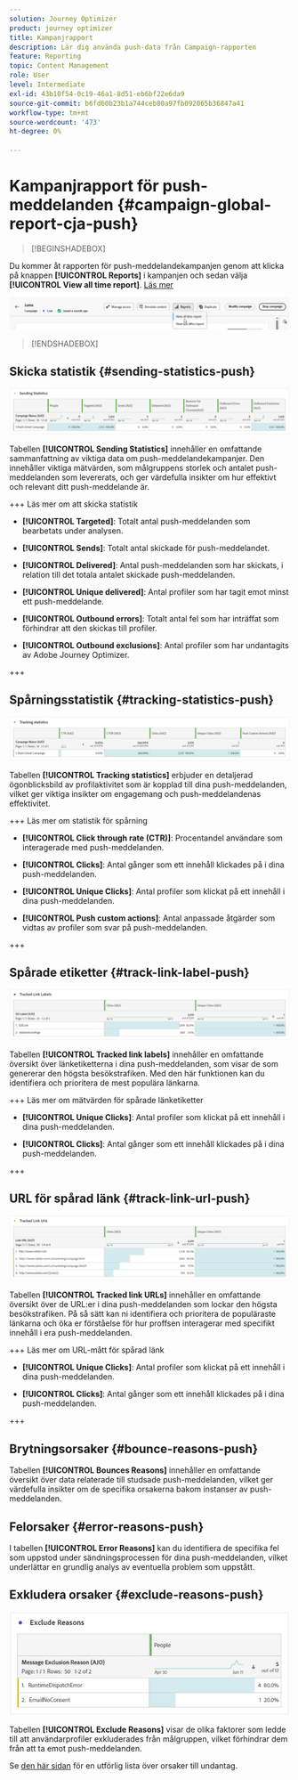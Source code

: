```yaml
---
solution: Journey Optimizer
product: journey optimizer
title: Kampanjrapport
description: Lär dig använda push-data från Campaign-rapporten
feature: Reporting
topic: Content Management
role: User
level: Intermediate
exl-id: 43b10f54-0c19-46a1-8d51-eb6bf22e6da9
source-git-commit: b6fd60b23b1a744ceb80a97fb092065b36847a41
workflow-type: tm+mt
source-wordcount: '473'
ht-degree: 0%

---
```


# Kampanjrapport för push-meddelanden {#campaign-global-report-cja-push}

>[!BEGINSHADEBOX]

Du kommer åt rapporten för push-meddelandekampanjen genom att klicka på knappen **[!UICONTROL Reports]** i kampanjen och sedan välja **[!UICONTROL View all time report]**. [Läs mer](report-gs-cja.md)

![](assets/report-access.png)

>[!ENDSHADEBOX]

## Skicka statistik {#sending-statistics-push}

![](assets/cja-campaign-push-sending-stat.png)

Tabellen **[!UICONTROL Sending Statistics]** innehåller en omfattande sammanfattning av viktiga data om push-meddelandekampanjer. Den innehåller viktiga mätvärden, som målgruppens storlek och antalet push-meddelanden som levererats, och ger värdefulla insikter om hur effektivt och relevant ditt push-meddelande är.

+++ Läs mer om att skicka statistik

* **[!UICONTROL Targeted]**: Totalt antal push-meddelanden som bearbetats under analysen.

* **[!UICONTROL Sends]**: Totalt antal skickade för push-meddelandet.

* **[!UICONTROL Delivered]**: Antal push-meddelanden som har skickats, i relation till det totala antalet skickade push-meddelanden.

* **[!UICONTROL Unique delivered]**: Antal profiler som har tagit emot minst ett push-meddelande.

* **[!UICONTROL Outbound errors]**: Totalt antal fel som har inträffat som förhindrar att den skickas till profiler.

* **[!UICONTROL Outbound exclusions]**: Antal profiler som har undantagits av Adobe Journey Optimizer.

+++

## Spårningsstatistik {#tracking-statistics-push}

![](assets/cja-campaign-push-track-stat.png)

Tabellen **[!UICONTROL Tracking statistics]** erbjuder en detaljerad ögonblicksbild av profilaktivitet som är kopplad till dina push-meddelanden, vilket ger viktiga insikter om engagemang och push-meddelandenas effektivitet.

+++ Läs mer om statistik för spårning

* **[!UICONTROL Click through rate (CTR)]**: Procentandel användare som interagerade med push-meddelanden.

* **[!UICONTROL Clicks]**: Antal gånger som ett innehåll klickades på i dina push-meddelanden.

* **[!UICONTROL Unique Clicks]**: Antal profiler som klickat på ett innehåll i dina push-meddelanden.

* **[!UICONTROL Push custom actions]**: Antal anpassade åtgärder som vidtas av profiler som svar på push-meddelanden.

+++

## Spårade etiketter {#track-link-label-push}

![](assets/cja-campaign-push-link-labels.png)

Tabellen **[!UICONTROL Tracked link labels]** innehåller en omfattande översikt över länketiketterna i dina push-meddelanden, som visar de som genererar den högsta besökstrafiken. Med den här funktionen kan du identifiera och prioritera de mest populära länkarna.

+++ Läs mer om mätvärden för spårade länketiketter

* **[!UICONTROL Unique Clicks]**: Antal profiler som klickat på ett innehåll i dina push-meddelanden.

* **[!UICONTROL Clicks]**: Antal gånger som ett innehåll klickades på i dina push-meddelanden.

+++

## URL för spårad länk {#track-link-url-push}

![](assets/cja-campaign-push-link-urls.png)

Tabellen **[!UICONTROL Tracked link URLs]** innehåller en omfattande översikt över de URL:er i dina push-meddelanden som lockar den högsta besökstrafiken. På så sätt kan ni identifiera och prioritera de populäraste länkarna och öka er förståelse för hur proffsen interagerar med specifikt innehåll i era push-meddelanden.

+++ Läs mer om URL-mått för spårad länk

* **[!UICONTROL Unique Clicks]**: Antal profiler som klickat på ett innehåll i dina push-meddelanden.

* **[!UICONTROL Clicks]**: Antal gånger som ett innehåll klickades på i dina push-meddelanden.

+++

## Brytningsorsaker {#bounce-reasons-push}

Tabellen **[!UICONTROL Bounces Reasons]** innehåller en omfattande översikt över data relaterade till studsade push-meddelanden, vilket ger värdefulla insikter om de specifika orsakerna bakom instanser av push-meddelanden.

## Felorsaker {#error-reasons-push}

I tabellen **[!UICONTROL Error Reasons]** kan du identifiera de specifika fel som uppstod under sändningsprocessen för dina push-meddelanden, vilket underlättar en grundlig analys av eventuella problem som uppstått.

## Exkludera orsaker {#exclude-reasons-push}

![](assets/cja-campaign-push-excluded.png)

Tabellen **[!UICONTROL Exclude Reasons]** visar de olika faktorer som ledde till att användarprofiler exkluderades från målgruppen, vilket förhindrar dem från att ta emot push-meddelanden.

Se [den här sidan](exclusion-list.md) för en utförlig lista över orsaker till undantag.
